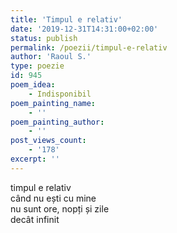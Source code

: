 ```yaml
---
title: 'Timpul e relativ'
date: '2019-12-31T14:31:00+02:00'
status: publish
permalink: /poezii/timpul-e-relativ
author: 'Raoul S.'
type: poezie
id: 945
poem_idea:
    - Indisponibil
poem_painting_name:
    - ''
poem_painting_author:
    - ''
post_views_count:
    - '178'
excerpt: ''
---
```

timpul e relativ  
când nu ești cu mine  
nu sunt ore, nopți și zile  
decât infinit